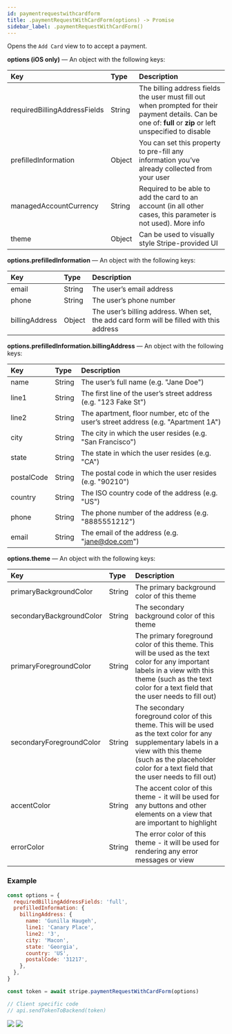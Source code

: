```yaml
---
id: paymentrequestwithcardform
title: .paymentRequestWithCardForm(options) -> Promise
sidebar_label: .paymentRequestWithCardForm()
---
```


Opens the `Add Card` view to to accept a payment.

**options (iOS only)** — An object with the following keys:

| Key | Type | Description |
| :--- | :--- | :--- |
| requiredBillingAddressFields | String | The billing address fields the user must fill out when prompted for their payment details. Can be one of: **full** or **zip** or left unspecified to disable |
| prefilledInformation | Object | You can set this property to pre-fill any information you’ve already collected from your user |
| managedAccountCurrency | String | Required to be able to add the card to an account (in all other cases, this parameter is not used). More info |
| theme | Object | Can be used to visually style Stripe-provided UI |

**options.prefilledInformation** — An object with the following keys:

| Key | Type | Description |
| :--- | :--- | :--- |
| email | String | The user’s email address |
| phone | String | The user’s phone number |
| billingAddress | Object | The user’s billing address. When set, the add card form will be filled with this address |

**options.prefilledInformation.billingAddress** — An object with the following keys:

| Key | Type | Description |
| :--- | :--- | :--- |
| name | String | The user’s full name (e.g. "Jane Doe") |
| line1 | String | The first line of the user’s street address (e.g. "123 Fake St") |
| line2 | String | The apartment, floor number, etc of the user’s street address (e.g. "Apartment 1A") |
| city | String | The city in which the user resides (e.g. "San Francisco") |
| state | String | The state in which the user resides (e.g. "CA") |
| postalCode | String | The postal code in which the user resides (e.g. "90210") |
| country | String | The ISO country code of the address (e.g. "US") |
| phone | String | The phone number of the address (e.g. "8885551212") |
| email | String | The email of the address (e.g. "jane@doe.com") |

**options.theme** — An object with the following keys:

| Key | Type | Description |
| :--- | :--- | :--- |
| primaryBackgroundColor | String | The primary background color of this theme |
| secondaryBackgroundColor | String | The secondary background color of this theme |
| primaryForegroundColor | String | The primary foreground color of this theme. This will be used as the text color for any important labels in a view with this theme (such as the text color for a text field that the user needs to fill out) |
| secondaryForegroundColor | String | The secondary foreground color of this theme. This will be used as the text color for any supplementary labels in a view with this theme (such as the placeholder color for a text field that the user needs to fill out) |
| accentColor | String | The accent color of this theme - it will be used for any buttons and other elements on a view that are important to highlight |
| errorColor | String | The error color of this theme - it will be used for rendering any error messages or view |

### Example

```js
const options = {
  requiredBillingAddressFields: 'full',
  prefilledInformation: {
    billingAddress: {
      name: 'Gunilla Haugeh',
      line1: 'Canary Place',
      line2: '3',
      city: 'Macon',
      state: 'Georgia',
      country: 'US',
      postalCode: '31217',
    },
  },
}

const token = await stripe.paymentRequestWithCardForm(options)

// Client specific code
// api.sendTokenToBackend(token)
```

![](https://cloud.githubusercontent.com/assets/1177226/20274560/1432abf2-aaa6-11e6-8505-0cdc3017fe22.gif)  ![](https://cloud.githubusercontent.com/assets/1177226/20572150/54192810-b1bb-11e6-9df6-5c068bf69904.gif)
